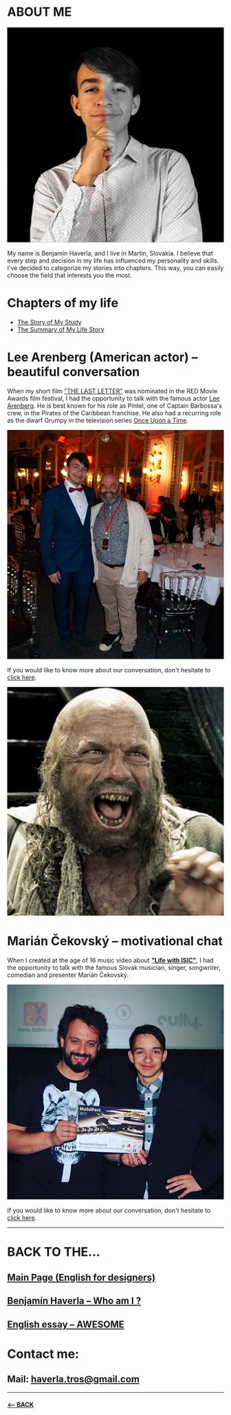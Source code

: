 # ABOUT ME
![Benjamín Haverla and Lee Arenberg](Images/Benjamin.png) 

My name is Benjamín Haverla, and I live in Martin, Slovakia. I believe that every step and decision in my life has influenced my personality and skills. I've decided to categorize my stories into chapters. This way, you can easily choose the field that interests you the most.

# Chapters of my life
- [The Story of My Study](https://github.com/BenjaminHaverla/The-Story-of-My-Study.git)
- [The Summary of My Life Story](https://github.com/BenjaminHaverla/Summary-of-my-life-story.git)

# Lee Arenberg (American actor) – beautiful conversation
When my short film ["THE LAST LETTER"](https://filmfreeway.com/projects/2082837) was nominated in the RED Movie Awards film festival, I had the opportunity to talk with the famous actor [Lee Arenberg](https://www.imdb.com/name/nm0034305/). He is best known for his role as Pintel, one of Captain Barbossa's crew, in the Pirates of the Caribbean franchise. He also had a recurring role as the dwarf Grumpy in the television series [Once Upon a Time](https://www.imdb.com/title/tt1843230/).

![Benjamín Haverla and Lee Arenberg](Images/lee_aremberg_talk.png)

If you would like to know more about our conversation, don't hesitate to [click here](https://github.com/BenjaminHaverla/Lee-Aremberg.git).

![Benjamín Haverla and Lee Aremberg](Images/lee_aremberg.png)

# Marián Čekovský – motivational chat
When I created at the age of 16 music video about [**"Life with ISIC"**](https://www.youtube.com/watch?v=07TXVp8rjss&t=9s), I had the opportunity to talk with the famous Slovak musician, singer, songwriter, comedian and presenter Marián Čekovský.

![Benjamín Haverla and Marián Čekovský](Images/marian_cekovsky.png)

If you would like to know more about our conversation, don't hesitate to [click here]().

-------------------------------------------------------------

# BACK TO THE...
## [Main Page (English for designers)](https://github.com/BenjaminHaverla/English-for-designers.git)
## [Benjamín Haverla – Who am I ?](https://github.com/BenjaminHaverla/First-impression.git)
## [English essay – AWESOME](https://github.com/BenjaminHaverla/English-essay-workflow.git)
# Contact me:
## **Mail**: haverla.tros@gmail.com

-------------------------------------------------------------

#### [<– BACK](https://github.com/BenjaminHaverla/First-impression.git)

